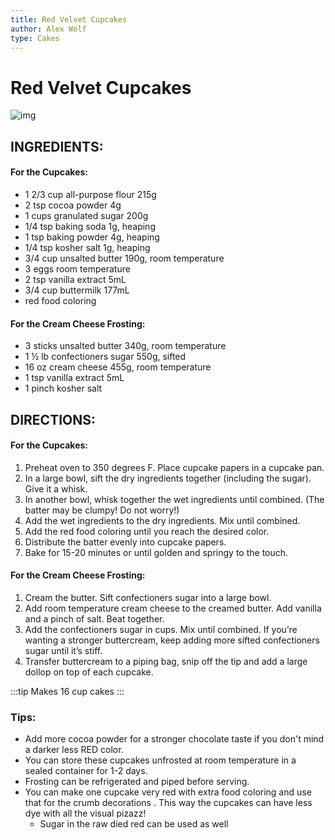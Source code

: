 ```yaml
---
title: Red Velvet Cupcakes
author: Alex Wolf
type: Cakes
---
```

# Red Velvet Cupcakes

![img](/images/Red-velvet-cupcakes.jpg)


## INGREDIENTS:

#### For the Cupcakes:
* 1 2/3  cup  all-purpose flour  215g
* 2 tsp cocoa powder 4g
* 1  cups  granulated sugar  200g
* 1/4  tsp  baking soda 1g, heaping
* 1  tsp  baking powder 4g, heaping
* 1/4  tsp  kosher salt 1g, heaping
* 3/4  cup  unsalted butter 190g, room temperature
* 3  eggs room temperature
* 2  tsp  vanilla extract 5mL
* 3/4 cup buttermilk 177mL
* red food coloring

#### For the Cream Cheese Frosting:
* 3  sticks unsalted butter 340g, room temperature
* 1 ½  lb  confectioners sugar 550g, sifted
* 16  oz  cream cheese 455g, room temperature
* 1  tsp  vanilla extract 5mL
* 1  pinch  kosher salt

## DIRECTIONS:

#### For the Cupcakes:
1. Preheat oven to 350 degrees F. Place cupcake papers in a cupcake pan.
1. In a large bowl, sift the dry ingredients together (including the sugar). Give it a whisk.
1. In another bowl, whisk together the wet ingredients until combined. (The batter may be clumpy! Do not worry!)
1. Add the wet ingredients to the dry ingredients. Mix until combined.
1. Add the red food coloring until you reach the desired color.
1. Distribute the batter evenly into cupcake papers.
1. Bake for 15-20 minutes or until golden and springy to the touch.

#### For the Cream Cheese Frosting:
1. Cream the butter. Sift confectioners sugar into a large bowl.
1. Add room temperature cream cheese to the creamed butter. Add vanilla and a pinch of salt. Beat together.
1. Add the confectioners sugar in cups. Mix until combined. If you’re wanting a stronger buttercream, keep adding more sifted confectioners sugar until it’s stiff.
1. Transfer buttercream to a piping bag, snip off the tip and add a large dollop on top of each cupcake.

:::tip
Makes 16 cup cakes
:::

### Tips:
* Add more cocoa powder for a stronger chocolate taste if you don't mind a darker less RED color.
* You can store these cupcakes unfrosted at room temperature in a sealed container for 1-2 days.
* Frosting can be refrigerated and piped before serving.
* You can make one cupcake very red with extra food coloring and use that for the crumb decorations . This way the cupcakes can have less dye with all the visual pizazz!
    * Sugar in the raw  died red can be used as well

